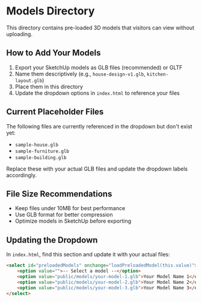 # Models Directory

This directory contains pre-loaded 3D models that visitors can view without uploading.

## How to Add Your Models

1. Export your SketchUp models as GLB files (recommended) or GLTF
2. Name them descriptively (e.g., `house-design-v1.glb`, `kitchen-layout.glb`)
3. Place them in this directory
4. Update the dropdown options in `index.html` to reference your files

## Current Placeholder Files

The following files are currently referenced in the dropdown but don't exist yet:
- `sample-house.glb`
- `sample-furniture.glb` 
- `sample-building.glb`

Replace these with your actual GLB files and update the dropdown labels accordingly.

## File Size Recommendations

- Keep files under 10MB for best performance
- Use GLB format for better compression
- Optimize models in SketchUp before exporting

## Updating the Dropdown

In `index.html`, find this section and update it with your actual files:

```html
<select id="preloadedModels" onchange="loadPreloadedModel(this.value)">
    <option value="">-- Select a model --</option>
    <option value="public/models/your-model-1.glb">Your Model Name 1</option>
    <option value="public/models/your-model-2.glb">Your Model Name 2</option>
    <option value="public/models/your-model-3.glb">Your Model Name 3</option>
</select>
```
